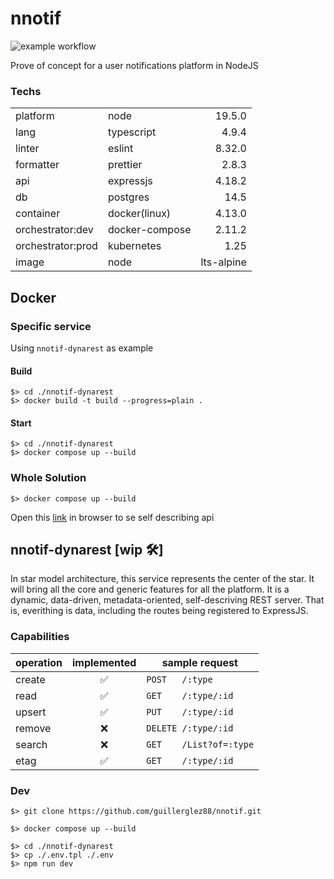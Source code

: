 # nnotif

![example workflow](https://github.com/guillerglez88/nnotif/actions/workflows/ci-cd.yml/badge.svg)

Prove of concept for a user notifications platform in NodeJS

### Techs

|                   |                |            |
| ----------------- | -------------- | ---------: |
| platform          | node           |     19.5.0 |
| lang              | typescript     |      4.9.4 |
| linter            | eslint         |     8.32.0 |
| formatter         | prettier       |      2.8.3 |
| api               | expressjs      |     4.18.2 |
| db                | postgres       |       14.5 |
| container         | docker(linux)  |     4.13.0 |
| orchestrator:dev  | docker-compose |     2.11.2 |
| orchestrator:prod | kubernetes     |       1.25 |
| image             | node           | lts-alpine |

## Docker

### Specific service

Using `nnotif-dynarest` as example

#### Build

```
$> cd ./nnotif-dynarest
$> docker build -t build --progress=plain .
```

#### Start

```
$> cd ./nnotif-dynarest
$> docker compose up --build
```

### Whole Solution

```
$> docker compose up --build
```

Open this [link](http://localhost:3000/Resource/resource) in browser to se self describing api

## nnotif-dynarest [wip 🛠]

In star model architecture, this service represents the center of the star. It will bring all the core and generic features for all the platform. It is a dynamic, data-driven, metadata-oriented, self-descriving REST server. That is, everithing is data, including the routes being registered to ExpressJS.


### Capabilities

| operation | implemented | sample request          |
| --------- | :---------: | ----------------------- |
| create    |      ✅      | `POST   /:type     `    |
| read      |      ✅      | `GET    /:type/:id `    |
| upsert    |      ✅      | `PUT    /:type/:id `    |
| remove    |      ❌      | `DELETE /:type/:id `    |
| search    |      ❌      | `GET    /List?of=:type` |
| etag      |      ✅      | `GET    /:type/:id `    |

### Dev

```
$> git clone https://github.com/guillerglez88/nnotif.git

$> docker compose up --build

$> cd ./nnotif-dynarest
$> cp ./.env.tpl ./.env
$> npm run dev
```